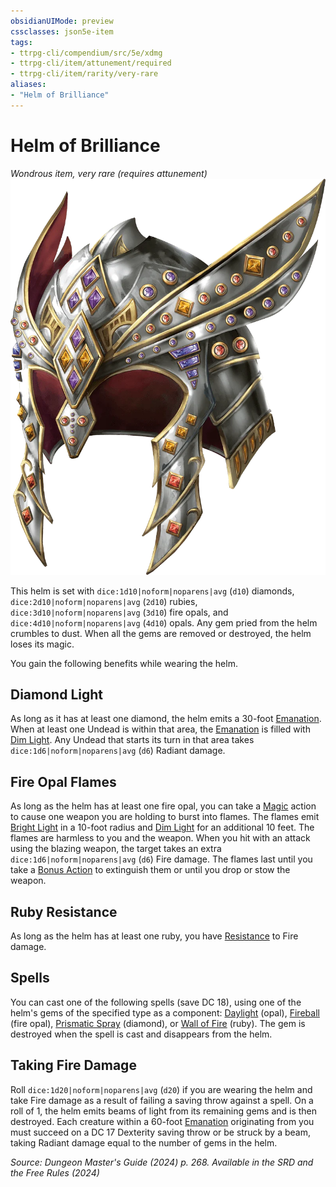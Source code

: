 ```yaml
---
obsidianUIMode: preview
cssclasses: json5e-item
tags:
- ttrpg-cli/compendium/src/5e/xdmg
- ttrpg-cli/item/attunement/required
- ttrpg-cli/item/rarity/very-rare
aliases: 
- "Helm of Brilliance"
---
```

# Helm of Brilliance
*Wondrous item, very rare (requires attunement)*  
![](Інструменти%20ДМ/CLI/items/img/helm-of-brilliance.webp#right)


This helm is set with `dice:1d10|noform|noparens|avg` (`d10`) diamonds, `dice:2d10|noform|noparens|avg` (`2d10`) rubies, `dice:3d10|noform|noparens|avg` (`3d10`) fire opals, and `dice:4d10|noform|noparens|avg` (`4d10`) opals. Any gem pried from the helm crumbles to dust. When all the gems are removed or destroyed, the helm loses its magic.

You gain the following benefits while wearing the helm.

## Diamond Light

As long as it has at least one diamond, the helm emits a 30-foot [Emanation](Інструменти%20ДМ/CLI/rules/variant-rules/emanation-area-of-effect-xphb.md). When at least one Undead is within that area, the [Emanation](Інструменти%20ДМ/CLI/rules/variant-rules/emanation-area-of-effect-xphb.md) is filled with [Dim Light](Інструменти%20ДМ/CLI/rules/variant-rules/dim-light-xphb.md). Any Undead that starts its turn in that area takes `dice:1d6|noform|noparens|avg` (`d6`) Radiant damage.

## Fire Opal Flames

As long as the helm has at least one fire opal, you can take a [Magic](Інструменти%20ДМ/CLI/rules/actions.md#Magic) action to cause one weapon you are holding to burst into flames. The flames emit [Bright Light](Інструменти%20ДМ/CLI/rules/variant-rules/bright-light-xphb.md) in a 10-foot radius and [Dim Light](Інструменти%20ДМ/CLI/rules/variant-rules/dim-light-xphb.md) for an additional 10 feet. The flames are harmless to you and the weapon. When you hit with an attack using the blazing weapon, the target takes an extra `dice:1d6|noform|noparens|avg` (`d6`) Fire damage. The flames last until you take a [Bonus Action](Інструменти%20ДМ/CLI/rules/variant-rules/bonus-action-xphb.md) to extinguish them or until you drop or stow the weapon.

## Ruby Resistance

As long as the helm has at least one ruby, you have [Resistance](Інструменти%20ДМ/CLI/rules/variant-rules/resistance-xphb.md) to Fire damage.

## Spells

You can cast one of the following spells (save DC 18), using one of the helm's gems of the specified type as a component: [Daylight](Інструменти%20ДМ/CLI/spells/daylight-xphb.md) (opal), [Fireball](Інструменти%20ДМ/CLI/spells/fireball-xphb.md) (fire opal), [Prismatic Spray](Інструменти%20ДМ/CLI/spells/prismatic-spray-xphb.md) (diamond), or [Wall of Fire](Інструменти%20ДМ/CLI/spells/wall-of-fire-xphb.md) (ruby). The gem is destroyed when the spell is cast and disappears from the helm.

## Taking Fire Damage

Roll `dice:1d20|noform|noparens|avg` (`d20`) if you are wearing the helm and take Fire damage as a result of failing a saving throw against a spell. On a roll of 1, the helm emits beams of light from its remaining gems and is then destroyed. Each creature within a 60-foot [Emanation](Інструменти%20ДМ/CLI/rules/variant-rules/emanation-area-of-effect-xphb.md) originating from you must succeed on a DC 17 Dexterity saving throw or be struck by a beam, taking Radiant damage equal to the number of gems in the helm.

*Source: Dungeon Master's Guide (2024) p. 268. Available in the <span title='Systems Reference Document (5.2)'>SRD</span> and the Free Rules (2024)*